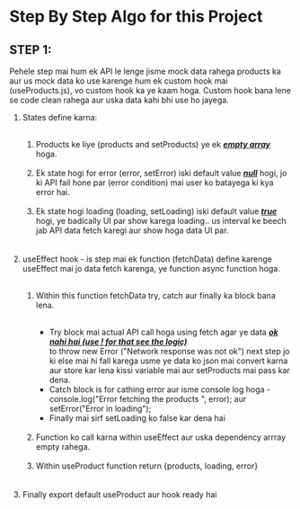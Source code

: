 # Step By Step Algo for this Project

## STEP 1:

Pehele step mai hum ek API le lenge jisme mock data rahega products ka aur us mock data ko use karenge hum ek custom hook mai (useProducts.js), vo custom hook ka ye kaam hoga. Custom hook bana lene se code clean rahega aur uska data kahi bhi use ho jayega. 

<ol>
<li>States define karna:</li>
<br/>
<ol>
<li>Products ke liye (products and setProducts) ye ek <b><u><i>empty array</b></u></i> hoga. </li>
<br/>
<li>Ek state hogi for error (error, setError) iski default value <i><u><b>null</b></u></i> hogi, jo ki API fail hone par (error condition) mai user ko batayega ki kya error hai.</li>
<br/>
<li>Ek state hogi loading (loading, setLoading) iski default value <b><u><i>true</b></u></i> hogi, ye badically UI par show karega loading.. us interval ke beech jab API data fetch karegi aur show hoga data UI par.  </li>
<br/>
<br/>
</ol>
<li>useEffect hook - is step mai ek function (fetchData) define karenge useEffect mai jo data fetch karenga, ye function async function hoga.</li>
<br/>
<ol>
<li>Within this function fetchData try, catch aur finally ka block bana lena.</li>
<br/>
<ul>
<li>Try block mai actual API call hoga using fetch agar ye data <b><u><i> ok nahi hai (use ! for that see the logic) </b></u></i> </li> to throw new Error ("Network response was not ok") next step jo ki else mai hi fall karega usme ye data ko json mai convert karna aur store kar lena kissi variable mai aur setProducts mai pass kar dena. 
<li>Catch block is for cathing error aur isme console log hoga -  console.log("Error fetching the products ", error); aur  setError("Error in loading"); </li>
<li>Finally mai sirf setLoading ko false kar dena hai</li>
</ul>
<br/>
<li>Function ko call karna within useEffect aur uska dependency arrray empty rahega.</li>
<br/>
<li>Within useProduct function return {products, loading, error}</li>
</ol>
<br/>
<br/>
<li>Finally export default useProduct aur hook ready hai</li>
</ol>